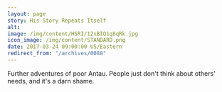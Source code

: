 ```yaml
---
layout: page
story: His Story Repeats Itself
alt:
image: /img/content/HSRI/12xBIQ1q8qRk.jpg
icon_image: /img/content/STANDARD.png
date: 2017-03-24 09:00:00 US/Eastern
redirect_from: "/archives/0088"
---
```

Further adventures of poor Antau. People just don't think about others' needs, and it's a darn shame.
